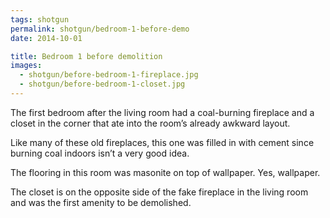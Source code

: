```yaml
---
tags: shotgun
permalink: shotgun/bedroom-1-before-demo
date: 2014-10-01

title: Bedroom 1 before demolition
images:
  - shotgun/before-bedroom-1-fireplace.jpg
  - shotgun/before-bedroom-1-closet.jpg
---
```

The first bedroom after the living room had a coal-burning fireplace and a closet in the corner that ate into the room’s already awkward layout.

Like many of these old fireplaces, this one was filled in with cement since burning coal indoors isn’t a very good idea. 

The flooring in this room was masonite on top of wallpaper. Yes, wallpaper.

The closet is on the opposite side of the fake fireplace in the living room and was the first amenity to be demolished.